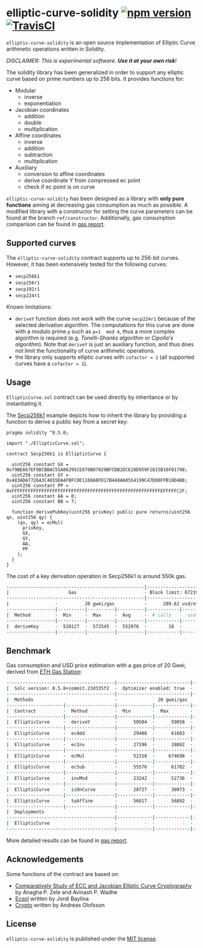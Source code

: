 # elliptic-curve-solidity [![npm version](https://badge.fury.io/js/elliptic-curve-solidity.svg)](https://badge.fury.io/js/elliptic-curve-solidity) [![TravisCI](https://travis-ci.com/witnet/elliptic-curve-solidity.svg?branch=master)](https://travis-ci.com/witnet/elliptic-curve-solidity)

`elliptic-curve-solidity` is an open source implementation of Elliptic Curve arithmetic operations written in Solidity.

_DISCLAIMER: This is experimental software. **Use it at your own risk**!_

The solidity library has been generalized in order to support any elliptic curve based on prime numbers up to 256 bits. It provides functions for:

- Modular
  - inverse
  - exponentiation
- Jacobian coordinates
  - addition
  - double
  - multiplication
- Affine coordinates
  - inverse
  - addition
  - subtraction
  - multiplication
- Auxiliary
  - conversion to affine coordinates
  - derive coordinate Y from compressed ec point
  - check if ec point is on curve

`elliptic-curve-solidity` has been designed as a library with **only pure functions** aiming at decreasing gas consumption as much as possible.
A modified library with a constructor for setting the curve parameters can be found at the branch `ref/constructor`.
Additionally, gas consumption comparison can be found in [gas report][benchmark].

## Supported curves

The `elliptic-curve-solidity` contract supports up to 256-bit curves. However, it has been extensively tested for the following curves:

- `secp256k1`
- `secp256r1`
- `secp192r1`
- `secp224r1`

Known limitations:

- `deriveY` function does not work with the curve `secp224r1` because of the selected derivation algorithm. The computations for this curve are done with a modulo prime `p` such as `p=1  mod 4`, thus a more complex algorithm is required (e.g. *Tonelli-Shanks algorithm* or *Cipolla's algorithm*). Note that `deriveY` is just an auxiliary function, and thus does not limit the functionality of curve arithmetic operations.
- the library only supports elliptic curves with `cofactor = 1` (all supported curves have a `cofactor = 1`).

## Usage

`EllipticCurve.sol` contract can be used directly by inheritance or by instantiating it.

The [Secp256k1](https://github.com/witnet/elliptic-curve-solidity/blob/master/examples/Secp256k1.sol) example depicts how to inherit the library by providing a function to derive a public key from a secret key:

```solidity
pragma solidity ^0.5.0;

import "./EllipticCurve.sol";

contract Secp256k1 is EllipticCurve {

  uint256 constant GX = 0x79BE667EF9DCBBAC55A06295CE870B07029BFCDB2DCE28D959F2815B16F81798;
  uint256 constant GY = 0x483ADA7726A3C4655DA4FBFC0E1108A8FD17B448A68554199C47D08FFB10D4B8;
  uint256 constant PP = 0xFFFFFFFFFFFFFFFFFFFFFFFFFFFFFFFFFFFFFFFFFFFFFFFFFFFFFFFEFFFFFC2F;
  uint256 constant AA = 0;
  uint256 constant BB = 7;

  function derivePubKey(uint256 privKey) public pure returns(uint256 qx, uint256 qy) {
    (qx, qy) = ecMul(
      privKey,
      GX,
      GY,
      AA,
      PP
    );
  }
}
```

The cost of a key derivation operation in Secp256k1 is around 550k gas.

```bash
·--------------------------------------------------|--------------------------·
|                      Gas                         · Block limit: 6721975 gas │
···················································|···························
|                 ·          20 gwei/gas           ·      289.62 usd/eth      │
··················|··········|··········|··········|············|··············
|  Method         ·  Min     ·  Max     ·  Avg     ·  # calls   ·  usd (avg)  │
··················|··········|··········|··········|············|··············
|  deriveKey      ·  528127  ·  572545  ·  552976  ·        18  ·       3.71  │
··················|··········|··········|··········|············|··············
```

## Benchmark

Gas consumption and USD price estimation with a gas price of 20 Gwei, derived from [ETH Gas Station](https://ethgasstation.info/):

```bash
·---------------------------------------|---------------------------|-------------|----------------------------·
|  Solc version: 0.5.8+commit.23d335f2  ·  Optimizer enabled: true  ·  Runs: 200  ·  Block limit: 6721975 gas  │
········································|···························|·············|·····························
|  Methods                              ·               20 gwei/gas               ·       335.29 usd/eth       │
·····················|··················|·············|·············|·············|··············|··············
|  Contract          ·  Method          ·  Min        ·  Max        ·  Avg        ·  # calls     ·  usd (avg)  │
·····················|··················|·············|·············|·············|··············|··············
|  EllipticCurve     ·  deriveY         ·      50504  ·      59058  ·      54858  ·           6  ·       0.37  │
·····················|··················|·············|·············|·············|··············|··············
|  EllipticCurve     ·  ecAdd           ·      29408  ·      61603  ·      48298  ·          24  ·       0.32  │
·····················|··················|·············|·············|·············|··············|··············
|  EllipticCurve     ·  ecInv           ·      27196  ·      28092  ·      27644  ·           4  ·       0.19  │
·····················|··················|·············|·············|·············|··············|··············
|  EllipticCurve     ·  ecMul           ·      52150  ·     674698  ·     137948  ·          29  ·       0.93  │
·····················|··················|·············|·············|·············|··············|··············
|  EllipticCurve     ·  ecSub           ·      55576  ·      61782  ·      58907  ·           8  ·       0.40  │
·····················|··················|·············|·············|·············|··············|··············
|  EllipticCurve     ·  invMod          ·      23242  ·      52736  ·      37591  ·           8  ·       0.25  │
·····················|··················|·············|·············|·············|··············|··············
|  EllipticCurve     ·  isOnCurve       ·      28727  ·      30973  ·      29866  ·           8  ·       0.20  │
·····················|··················|·············|·············|·············|··············|··············
|  EllipticCurve     ·  toAffine        ·      56817  ·      56892  ·      56855  ·           4  ·       0.38  │
·····················|··················|·············|·············|·············|··············|··············
|  Deployments                          ·                                         ·  % of limit  ·             │
········································|·············|·············|·············|··············|··············
|  EllipticCurve                        ·          -  ·          -  ·     822657  ·      12.2 %  ·       5.52  │
·---------------------------------------|-------------|-------------|-------------|--------------|-------------·
```

More detailed results can be found in [gas report][benchmark].

## Acknowledgements

Some functions of the contract are based on:

- [Comparatively Study of ECC and Jacobian Elliptic Curve Cryptography](https://pdfs.semanticscholar.org/5c64/29952e08025a9649c2b0ba32518e9a7fb5c2.pdf) by Anagha P. Zele and Avinash P. Wadhe
- [Ecsol](https://github.com/jbaylina/ecsol/) written by Jordi Baylina
- [Crypto](https://github.com/androlo/standard-contracts) written by Andreas Olofsson

## License

`elliptic-curve-solidity` is published under the [MIT license][license].

[license]: https://github.com/witnet/elliptic-curve-solidity/blob/master/LICENSE
[benchmark]: https://github.com/witnet/elliptic-curve-solidity/blob/master/benchmark/GAS.md
